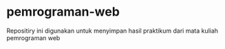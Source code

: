 # pemrograman-web
Repositiry ini digunakan untuk menyimpan hasil praktikum dari mata kuliah pemrograman web
